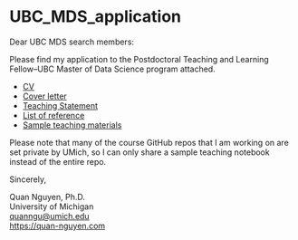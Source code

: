 # UBC_MDS_application
Dear UBC MDS search members:

Please find my application to the Postdoctoral Teaching and Learning Fellow–UBC Master of Data Science program attached.
* [CV](https://github.com/quan3010/UBC_MDS_application/blob/main/CV_Quan%20Nguyen_teaching.pdf)
* [Cover letter](https://github.com/quan3010/UBC_MDS_application/blob/main/cover_letter.md) 
* [Teaching Statement](https://github.com/quan3010/UBC_MDS_application/blob/main/SIADS505_W1_Regex_Worked_Example%20(3).ipynb)
* [List of reference](https://github.com/quan3010/UBC_MDS_application/blob/main/references.md)
* [Sample teaching materials](https://github.com/quan3010/UBC_MDS_application/blob/main/SIADS505_W1_Regex_Worked_Example%20(3).ipynb)

Please note that many of the course GitHub repos that I am working on are set private by UMich, so I can only share a sample teaching notebook instead of the entire repo.

Sincerely,
 
Quan Nguyen, Ph.D.  
University of Michigan  
quanngu@umich.edu  
https://quan-nguyen.com  

